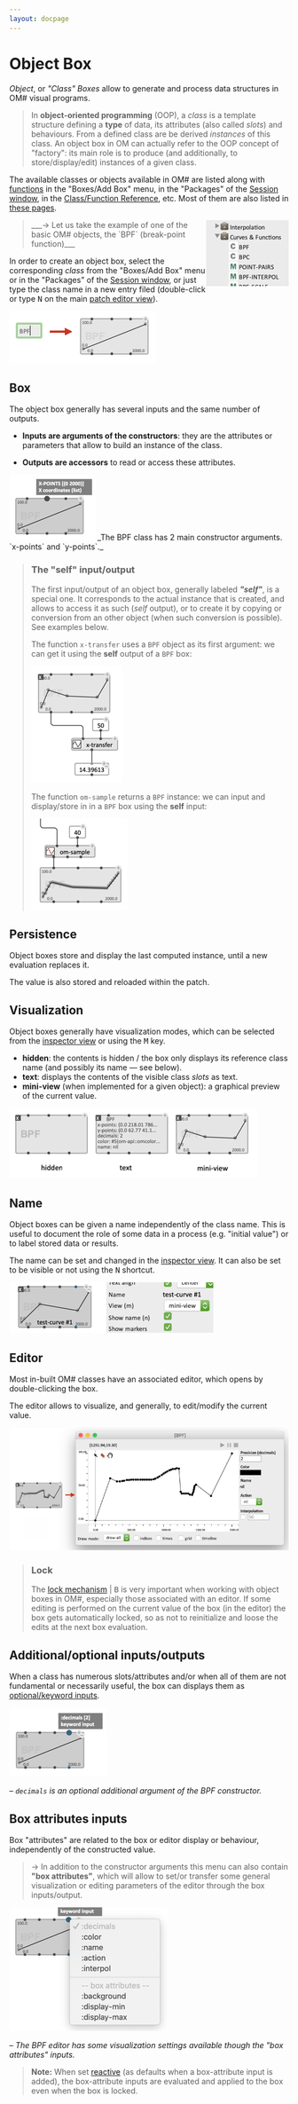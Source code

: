 ```yaml
---
layout: docpage
---
```


# Object Box

_Object_, or _"Class" Boxes_ allow to generate and process data structures in OM# visual programs.

> In **object-oriented programming** (OOP), a _class_ is a template structure defining a **type** of data, its attributes (also called _slots_) and behaviours. From a defined class are be derived _instances_ of this class.
> An object box in OM can actually refer to the OOP concept of "factory": its main role is to produce (and additionally, to store/display/edit) instances of a given class.


The available classes or objects available in OM# are listed along with [functions](function-box) in the "Boxes/Add Box" menu, in the "Packages" of the [Session window](session#the-packages-library-tab), in the [Class/Function Reference](help), etc. Most of them are also listed in [these pages](index#main-objects-and-editors).

> <img src="objects_img/bpf-packages.png" align="right">
> ___&rarr; Let us take the example of one of the basic OM# objects, the `BPF` (break-point function)___

In order to create an object box, select the corresponding _class_ from the "Boxes/Add Box" menu or in the "Packages" of the [Session window](session#the-packages-library-tab), or just type the class name in a new entry filed (double-click or type <kbd>N</kbd> on the main [patch editor view](patch)).

<img src="objects_img/obj-make-box.png">

## Box

The object box generally has several inputs and the same number of outputs.

* **Inputs are arguments of the constructors**: they are the attributes or parameters that allow to build an instance of the class.

* **Outputs are accessors** to read or access these attributes.

<img src="objects_img/obj-box-input.png">
_The BPF class has 2 main constructor arguments. `x-points` and `y-points`._

> ### The "self" input/output
> The first input/output of an object box, generally labeled ***"self"***, is a special one. It corresponds to the actual instance that is created, and allows to access it as such (_self_ output), or to create it by copying or conversion from an other object (when such conversion is possible). See examples below.
>
> The function `x-transfer` uses a `BPF` object as its first argument: we can get it using the **self** output of a `BPF` box:
>
> <img src="objects_img/x-transfer.png">
>
> The function `om-sample` returns a `BPF` instance: we can input and display/store in in a `BPF` box using the **self** input:
>
> <img src="objects_img/om-sample.png">

## Persistence

Object boxes store and display the last computed instance, until a new evaluation replaces it.

The value is also stored and reloaded within the patch.

## Visualization

Object boxes generally have visualization modes, which can be selected from the [inspector view](inspector) or using the <kbd>M</kbd> key.

* **hidden**: the contents is hidden / the box only displays its reference class name (and possibly its name — see below).
* **text**: displays the contents of the visible class _slots_ as text.
* **mini-view** (when implemented for a given object): a graphical preview of the current value.

<img src="objects_img/obj-box-view-modes.png">

## Name

Object boxes can be given a name independently of the class name. This is useful to document the role of some data in a process (e.g. "initial value") or to label stored data or results.

The name can be set and changed in the [inspector view](inspector). It can also be set to be visible or not using the <kbd>N</kbd> shortcut.

<img src="objects_img/obj-box-name.png">

## Editor

Most in-built OM# classes have an associated editor, which opens by double-clicking the box.

The editor allows to visualize, and generally, to edit/modify the current value.

<img src="objects_img/bpf-editor.png">


> ### Lock
> The [lock mechanism](eval-modes#lock-state) \| <kbd>B</kbd> is very important when working with object boxes in OM#, especially those associated with an editor.
> If some editing is performed on the current value of the box (in the editor) the box gets automatically locked, so as not to reinitialize and loose the edits at the next box evaluation.



## Additional/optional inputs/outputs

When a class has numerous slots/attributes and/or when all of them are not fundamental or necessarily useful, the box can displays them as [optional/keyword inputs](box-inputs#optional).

<img src="objects_img/obj-box-additional-input.png">

_– `decimals` is an optional additional argument of the BPF constructor._


## Box attributes inputs

Box "attributes" are related to the box or editor display or behaviour, independently of the constructed value.

> &rarr; In addition to the constructor arguments this menu can also contain **"box attributes"**, which will allow to set/or transfer some general visualization or editing parameters of the editor through the box inputs/output.

<img src="objects_img/obj-box-key-list.png">

_– The BPF editor has some visualization settings available though the "box attributes" inputs._

> **Note:** When set [reactive](reactive) (as defaults when a box-attribute input is added), the box-attribute inputs are evaluated and applied to the box even when the box is locked.
